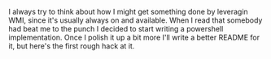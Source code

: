 I always try to think about how I might get something done by leveragin WMI, since it's usually always on and available. When I read that somebody had beat me to the punch I decided to start writing a powershell implementation. Once I polish it up a bit more I'll write a better README for it, but here's the first rough hack at it.
